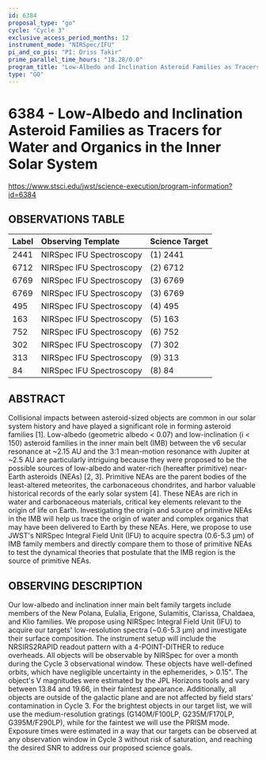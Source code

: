 ```yaml
---
id: 6384
proposal_type: "go"
cycle: "Cycle 3"
exclusive_access_period_months: 12
instrument_mode: "NIRSpec/IFU"
pi_and_co_pis: "PI: Driss Takir"
prime_parallel_time_hours: "18.28/0.0"
program_title: "Low-Albedo and Inclination Asteroid Families as Tracers for Water and Organics in the Inner Solar System"
type: "GO"
---
```

# 6384 - Low-Albedo and Inclination Asteroid Families as Tracers for Water and Organics in the Inner Solar System
https://www.stsci.edu/jwst/science-execution/program-information?id=6384
## OBSERVATIONS TABLE
| Label | Observing Template       | Science Target |
| :---- | :----------------------- | :------------- |
| 2441  | NIRSpec IFU Spectroscopy | (1) 2441       |
| 6712  | NIRSpec IFU Spectroscopy | (2) 6712       |
| 6769  | NIRSpec IFU Spectroscopy | (3) 6769       |
| 6769  | NIRSpec IFU Spectroscopy | (3) 6769       |
| 495   | NIRSpec IFU Spectroscopy | (4) 495        |
| 163   | NIRSpec IFU Spectroscopy | (5) 163        |
| 752   | NIRSpec IFU Spectroscopy | (6) 752        |
| 302   | NIRSpec IFU Spectroscopy | (7) 302        |
| 313   | NIRSpec IFU Spectroscopy | (9) 313        |
| 84    | NIRSpec IFU Spectroscopy | (8) 84         |

## ABSTRACT

Collisional impacts between asteroid-sized objects are common in our solar system history and have played a significant role in forming asteroid families [1]. Low-albedo (geometric albedo < 0.07) and low-inclination (i < 150) asteroid families in the inner main belt (IMB) between the v6 secular resonance at ~2.15 AU and the 3:1 mean-motion resonance with Jupiter at ~2.5 AU are particularly intriguing because they were proposed to be the possible sources of low-albedo and water-rich (hereafter primitive) near-Earth asteroids (NEAs) [2, 3]. Primitive NEAs are the parent bodies of the least-altered meteorites, the carbonaceous chondrites, and harbor valuable historical records of the early solar system [4]. These NEAs are rich in water and carbonaceous materials, critical key elements relevant to the origin of life on Earth. Investigating the origin and source of primitive NEAs in the IMB will help us trace the origin of water and complex organics that may have been delivered to Earth by these NEAs. Here, we propose to use JWST's NIRSpec Integral Field Unit (IFU) to acquire spectra (0.6-5.3 µm) of IMB family members and directly compare them to those of primitive NEAs to test the dynamical theories that postulate that the IMB region is the source of primitive NEAs.

## OBSERVING DESCRIPTION

Our low-albedo and inclination inner main belt family targets include members of the New Polana, Eulalia, Erigone, Sulamitis, Clarissa, Chaldaea, and Klio families. We propose using NIRSpec Integral Field Unit (IFU) to acquire our targets' low-resolution spectra (~0.6-5.3 µm) and investigate their surface composition. The instrument setup will include the NRSIRS2RAPID readout pattern with a 4-POINT-DITHER to reduce overheads. All objects will be observable by NIRSpec for over a month during the Cycle 3 observational window. These objects have well-defined orbits, which have negligible uncertainty in the ephemerides, > 0.15". The object's V magnitudes were estimated by the JPL Horizons tools and vary between 13.84 and 19.66, in their faintest appearance. Additionally, all objects are outside of the galactic plane and are not affected by field stars' contamination in Cycle 3. For the brightest objects in our target list, we will use the medium-resolution gratings (G140M/F100LP, G235M/F170LP, G395M/F290LP), while for the faintest we will use the PRISM mode. Exposure times were estimated in a way that our targets can be observed at any observation window in Cycle 3 without risk of saturation, and reaching the desired SNR to address our proposed science goals.